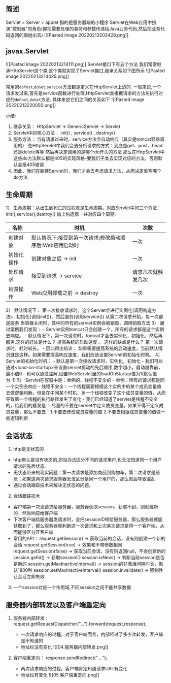 ## 简述
Servlet = Server + applet
指的是服务器端的小程序
Servlet在Web应用中扮演"控制器"的角色(即把需要处理的事务和参数传递给Java业务代码,然后把业务代码返回的值抛出去)
![[Pasted image 20220213203428.png]]
## javax.Servlet
![[Pasted image 20220213214111.png]]
Servlet接口下有五个方法
我们常常继承HttpServlet这个类,这个类就实现了Servlet接口,继承关系如下图所示
![[Pasted image 20220213214425.png]]

常用的`doPost`,`doGet`,`service`方法都是定义在HttpServlet上边的.
一般来说,一个请求发过来,首先是service函数进行处理,HttpServlet类根据请求的方法名执行对应的`doPost`,`doGet`方法.
具体来说它们之间的关系如下
![[Pasted image 20220213220050.png]]

小结:
1) 继承关系： HttpServlet -> GenericServlet -> Servlet
2) Servlet中的核心方法： init() , service() , destroy()
3) 服务方法： 当有请求过来时，service方法会自动响应（其实是tomcat容器调用的）
            在HttpServlet中我们会去分析请求的方式：到底是get、post、head还是delete等等
            然后再决定调用的是哪个do开头的方法
            那么在HttpServlet中这些do方法默认都是405的实现风格-要我们子类去实现对应的方法，否则默认会报405错误
4) 因此，我们在新建Servlet时，我们才会去考虑请求方法，从而决定重写哪个do方法
## 生命周期
1） 生命周期：从出生到死亡的过程就是生命周期。对应Servlet中的三个方法：init(),service(),destroy()
加上构造器一共对应四个周期:

| 名称       | 时机                                                     | 次数               |
| ---------- | -------------------------------------------------------- | ------------------ |
| 创建对象   | 默认情况下:接受到第一次请求;修改启动顺序后:Web应用启动时 | 一次               |
| 初始化操作 | 创建对象之后   -> init                                   | 一次               |
| 处理请求   | 接受到请求   -> service                                  | 请求几次就触发几次 |
| 销毁操作   | Web应用卸载之前  -> destroy                              | 一次               |

2） 默认情况下：
	第一次接收请求时，这个Servlet会进行实例化(调用构造方法)、初始化(调用init())、然后服务(调用service())
	从第二次请求开始，每一次都是服务
	当容器关闭时，其中的所有的servlet实例会被销毁，调用销毁方法
3） 通过案例我们发现：
	- Servlet实例tomcat只会创建一个，所有的请求都是这个实例去响应。
	- 默认情况下，第一次请求时，tomcat才会去实例化，初始化，然后再服务.这样的好处是什么？ 提高系统的启动速度 。 这样的缺点是什么？ 第一次请求时，耗时较长。
	- 因此得出结论： 如果需要提高系统的启动速度，当前默认情况就是这样。如果需要提高响应速度，我们应该设置Servlet的初始化时机。
4） Servlet的初始化时机：
	- 默认是第一次接收请求时，实例化，初始化
	- 我们可以通过\<load-on-startup\>来设置servlet启动的先后顺序,数字越小，启动越靠前，最小值0
	- 也可以通过注解,设置WebServlet里的loadOnStartup值为1(默认值为-1)
5） Servlet在容器中是：单例的、线程不安全的
	- 单例：所有的请求都是同一个实例去响应
	- 线程不安全：一个线程需要根据这个实例中的某个成员变量值去做逻辑判断。但是在中间某个时机，另一个线程改变了这个成员变量的值，从而导致第一个线程的执行路径发生了变化
	- 我们已经知道了servlet是线程不安全的，给我们的启发是： 尽量的不要在servlet中定义成员变量。如果不得不定义成员变量，那么不要去：1.不要去修改成员变量的值 2.不要去根据成员变量的值做一些逻辑判断
## 会话状态
1) http是无状态的
- http默认是没有状态的,即没办法区分不同的请求用户,也无法知道同一个用户请求的先后状态.
- 无状态带来的现实问题：第一次请求是添加商品到购物车，第二次请求是结账；如果这两次请求服务器无法区分是同一个用户的，那么就会导致混乱
- 通过会话跟踪技术来解决无状态的问题。
2) 会话跟踪技术
- 客户端第一次发请求给服务器，服务器获取session，获取不到，则创建新的，然后响应给客户端
- 下次客户端给服务器发请求时，会把sessionID带给服务器，那么服务器就能获取到了，那么服务器就判断这一次请求和上次某次请求是同一个客户端，从而能够区分开客户端
- 常用的API：
	  request.getSession() -> 获取当前的会话，没有则创建一个新的会话
	  request.getSession(true) -> 效果和不带参数相同
	  request.getSession(false) -> 获取当前会话，没有则返回null，不会创建新的
	  session.getId() -> 获取sessionID
	  session.isNew() -> 判断当前session是否是新的
	  session.getMaxInactiveInterval() -> session的非激活间隔时长，默认1800秒
	  session.setMaxInactiveInterval()
	  session.invalidate() -> 强制性让会话立即失效
3) 一个session对应一个作用域,不同session之间不能共享数据
## 服务器内部转发以及客户端重定向
1. 服务器内部转发 : request.getRequestDispatcher("...").forward(request,response);
	  - 一次请求响应的过程，对于客户端而言，内部经过了多少次转发，客户端是不知道的
	  - 地址栏没有变化
![[04.服务器内部转发.png]]

2. 客户端重定向： response.sendRedirect("....");
	  - 两次请求响应的过程。客户端肯定知道请求URL有变化
	  - 地址栏有变化
![[05.客户端重定向.png]]